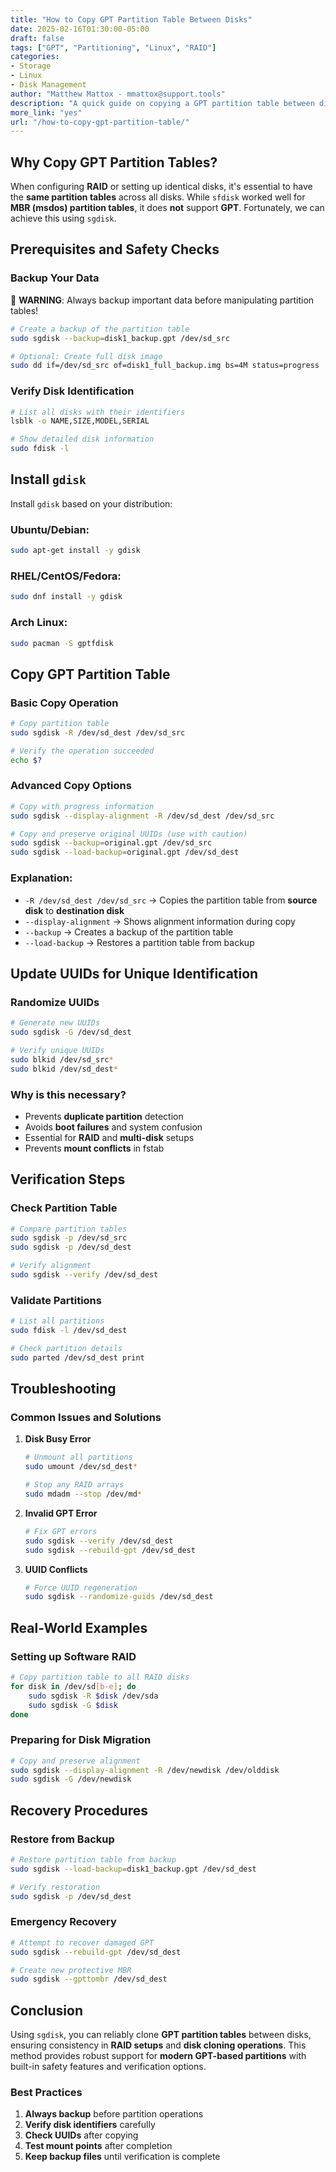 ```yaml
---
title: "How to Copy GPT Partition Table Between Disks"
date: 2025-02-16T01:30:00-05:00
draft: false
tags: ["GPT", "Partitioning", "Linux", "RAID"]
categories:
- Storage
- Linux
- Disk Management
author: "Matthew Mattox - mmattox@support.tools"
description: "A quick guide on copying a GPT partition table between disks when setting up RAID or disk cloning."
more_link: "yes"
url: "/how-to-copy-gpt-partition-table/"
---
```


## Why Copy GPT Partition Tables?
When configuring **RAID** or setting up identical disks, it's essential to have the **same partition tables** across all disks. While `sfdisk` worked well for **MBR (msdos) partition tables**, it does **not** support **GPT**. Fortunately, we can achieve this using `sgdisk`.

## Prerequisites and Safety Checks

### Backup Your Data
🔴 **WARNING**: Always backup important data before manipulating partition tables!
```bash
# Create a backup of the partition table
sudo sgdisk --backup=disk1_backup.gpt /dev/sd_src

# Optional: Create full disk image
sudo dd if=/dev/sd_src of=disk1_full_backup.img bs=4M status=progress
```

### Verify Disk Identification
```bash
# List all disks with their identifiers
lsblk -o NAME,SIZE,MODEL,SERIAL

# Show detailed disk information
sudo fdisk -l
```

## Install `gdisk`
Install `gdisk` based on your distribution:

### Ubuntu/Debian:
```bash
sudo apt-get install -y gdisk
```

### RHEL/CentOS/Fedora:
```bash
sudo dnf install -y gdisk
```

### Arch Linux:
```bash
sudo pacman -S gptfdisk
```

## Copy GPT Partition Table

### Basic Copy Operation
```bash
# Copy partition table
sudo sgdisk -R /dev/sd_dest /dev/sd_src

# Verify the operation succeeded
echo $?
```

### Advanced Copy Options
```bash
# Copy with progress information
sudo sgdisk --display-alignment -R /dev/sd_dest /dev/sd_src

# Copy and preserve original UUIDs (use with caution)
sudo sgdisk --backup=original.gpt /dev/sd_src
sudo sgdisk --load-backup=original.gpt /dev/sd_dest
```

### Explanation:
- `-R /dev/sd_dest /dev/sd_src` → Copies the partition table from **source disk** to **destination disk**
- `--display-alignment` → Shows alignment information during copy
- `--backup` → Creates a backup of the partition table
- `--load-backup` → Restores a partition table from backup

## Update UUIDs for Unique Identification

### Randomize UUIDs
```bash
# Generate new UUIDs
sudo sgdisk -G /dev/sd_dest

# Verify unique UUIDs
sudo blkid /dev/sd_src*
sudo blkid /dev/sd_dest*
```

### Why is this necessary?
- Prevents **duplicate partition** detection
- Avoids **boot failures** and system confusion
- Essential for **RAID** and **multi-disk** setups
- Prevents **mount conflicts** in fstab

## Verification Steps

### Check Partition Table
```bash
# Compare partition tables
sudo sgdisk -p /dev/sd_src
sudo sgdisk -p /dev/sd_dest

# Verify alignment
sudo sgdisk --verify /dev/sd_dest
```

### Validate Partitions
```bash
# List all partitions
sudo fdisk -l /dev/sd_dest

# Check partition details
sudo parted /dev/sd_dest print
```

## Troubleshooting

### Common Issues and Solutions

1. **Disk Busy Error**
   ```bash
   # Unmount all partitions
   sudo umount /dev/sd_dest*
   
   # Stop any RAID arrays
   sudo mdadm --stop /dev/md*
   ```

2. **Invalid GPT Error**
   ```bash
   # Fix GPT errors
   sudo sgdisk --verify /dev/sd_dest
   sudo sgdisk --rebuild-gpt /dev/sd_dest
   ```

3. **UUID Conflicts**
   ```bash
   # Force UUID regeneration
   sudo sgdisk --randomize-guids /dev/sd_dest
   ```

## Real-World Examples

### Setting up Software RAID
```bash
# Copy partition table to all RAID disks
for disk in /dev/sd[b-e]; do
    sudo sgdisk -R $disk /dev/sda
    sudo sgdisk -G $disk
done
```

### Preparing for Disk Migration
```bash
# Copy and preserve alignment
sudo sgdisk --display-alignment -R /dev/newdisk /dev/olddisk
sudo sgdisk -G /dev/newdisk
```

## Recovery Procedures

### Restore from Backup
```bash
# Restore partition table from backup
sudo sgdisk --load-backup=disk1_backup.gpt /dev/sd_dest

# Verify restoration
sudo sgdisk -p /dev/sd_dest
```

### Emergency Recovery
```bash
# Attempt to recover damaged GPT
sudo sgdisk --rebuild-gpt /dev/sd_dest

# Create new protective MBR
sudo sgdisk --gpttombr /dev/sd_dest
```

## Conclusion
Using `sgdisk`, you can reliably clone **GPT partition tables** between disks, ensuring consistency in **RAID setups** and **disk cloning operations**. This method provides robust support for **modern GPT-based partitions** with built-in safety features and verification options.

### Best Practices
1. **Always backup** before partition operations
2. **Verify disk identifiers** carefully
3. **Check UUIDs** after copying
4. **Test mount points** after completion
5. **Keep backup files** until verification is complete
